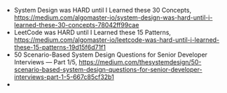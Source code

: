 


 - System Design was HARD until I Learned these 30 Concepts, https://medium.com/algomaster-io/system-design-was-hard-until-i-learned-these-30-concepts-78042ff99cae
 - LeetCode was HARD until I Learned these 15 Patterns, https://medium.com/algomaster-io/leetcode-was-hard-until-i-learned-these-15-patterns-19d15f6d71f1
 - 50 Scenario-Based System Design Questions for Senior Developer Interviews — Part 1/5, https://medium.com/thesystemdesign/50-scenario-based-system-design-questions-for-senior-developer-interviews-part-1-5-667c85cf32b1
 - 
